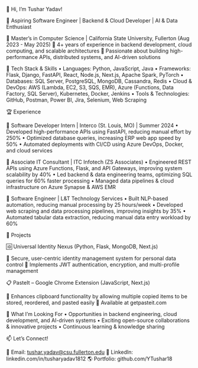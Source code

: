 👋 Hi, I’m Tushar Yadav!

🚀 Aspiring Software Engineer | Backend & Cloud Developer | AI & Data Enthusiast

🔹 Master’s in Computer Science | California State University, Fullerton (Aug 2023 - May 2025)
🔹 4+ years of experience in backend development, cloud computing, and scalable architectures
🔹 Passionate about building high-performance APIs, distributed systems, and AI-driven solutions

🔧 Tech Stack & Skills
	•	Languages: Python, JavaScript, Java
	•	Frameworks: Flask, Django, FastAPI, React, Node.js, Next.js, Apache Spark, PyTorch
	•	Databases: SQL Server, PostgreSQL, MongoDB, Cassandra, Redis
	•	Cloud & DevOps: AWS (Lambda, EC2, S3, SQS, EMR), Azure (Functions, Data Factory, SQL Server), Kubernetes, Docker, Jenkins
	•	Tools & Technologies: GitHub, Postman, Power BI, Jira, Selenium, Web Scraping

🏆 Experience

🔹 Software Developer Intern | Interco (St. Louis, MO) | Summer 2024
	•	Developed high-performance APIs using FastAPI, reducing manual effort by 250%
	•	Optimized database queries, increasing ERP web app speed by 50%
	•	Automated deployments with CI/CD using Azure DevOps, Docker, and cloud services

🔹 Associate IT Consultant | ITC Infotech (ZS Associates)
	•	Engineered REST APIs using Azure Functions, Flask, and API Gateways, improving system scalability by 40%
	•	Led backend & data engineering teams, optimizing SQL queries for 60% faster processing
	•	Managed data pipelines & cloud infrastructure on Azure Synapse & AWS EMR

🔹 Software Engineer | L&T Technology Services
	•	Built NLP-based automation, reducing manual processing by 25 hours/week
	•	Developed web scraping and data processing pipelines, improving insights by 35%
	•	Automated tabular data extraction, reducing manual data entry workload by 60%

🌟 Projects

🆔 Universal Identity Nexus (Python, Flask, MongoDB, Next.js)

🔹 Secure, user-centric identity management system for personal data control
🔹 Implements JWT authentication, encryption, and multi-profile management

📋 PasteIt – Google Chrome Extension (JavaScript, Next.js)

🔹 Enhances clipboard functionality by allowing multiple copied items to be stored, reordered, and pasted easily
🔹 Available at getpasteit.com

🎯 What I’m Looking For
	•	Opportunities in backend engineering, cloud development, and AI-driven systems
	•	Exciting open-source collaborations & innovative projects
	•	Continuous learning & knowledge sharing

📫 Let’s Connect!

📧 Email: tushar.yadav@csu.fullerton.edu
💼 LinkedIn: linkedin.com/in/tusharyadav1812
🌎 Portfolio: github.com/YTushar18
